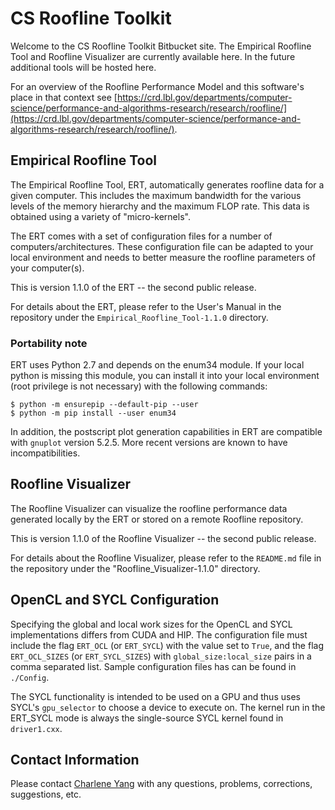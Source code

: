# CS Roofline Toolkit #

Welcome to the CS Roofline Toolkit Bitbucket site.  The Empirical Roofline Tool and Roofline Visualizer are currently available here.
In the future additional tools will be hosted here.  

For an overview of the Roofline Performance Model and this software's place in that context see
[https://crd.lbl.gov/departments/computer-science/performance-and-algorithms-research/research/roofline/](https://crd.lbl.gov/departments/computer-science/performance-and-algorithms-research/research/roofline/).

## Empirical Roofline Tool ##

The Empirical Roofline Tool, ERT, automatically generates roofline data
for a given computer.  This includes the maximum bandwidth for the various
levels of the memory hierarchy and the maximum FLOP rate.  This data is
obtained using a variety of "micro-kernels".

The ERT comes with a set of configuration files for a number of
computers/architectures.  These configuration file can be adapted to your
local environment and needs to better measure the roofline parameters of
your computer(s).

This is version 1.1.0 of the ERT -- the second public release.

For details about the ERT, please refer to the User's Manual in the
repository under the `Empirical_Roofline_Tool-1.1.0` directory.

### Portability note
ERT uses Python 2.7 and depends on the enum34 module. If your local python is missing this module, you can install it into your local environment (root privilege is not necessary) with the following commands:
```
$ python -m ensurepip --default-pip --user
$ python -m pip install --user enum34
```
In addition, the postscript plot generation capabilities in ERT are compatible with `gnuplot` version 5.2.5. More recent versions are known to have incompatibilities.

## Roofline Visualizer ##

The Roofline Visualizer can visualize the roofline performance data
generated locally by the ERT or stored on a remote Roofline repository.

This is version 1.1.0 of the Roofline Visualizer -- the second public release.

For details about the Roofline Visualizer, please refer to the `README.md`
file in the repository under the "Roofline_Visualizer-1.1.0" directory.

## OpenCL and SYCL Configuration ##

Specifying the global and local work sizes for the OpenCL and SYCL implementations differs from CUDA and HIP. The configuration file must
include the flag `ERT_OCL` (or `ERT_SYCL`) with the value set to `True`, and the flag `ERT_OCL_SIZES` (or `ERT_SYCL_SIZES`) with `global_size:local_size` pairs in a comma separated list. Sample configuration files has can be found in `./Config`.

The SYCL functionality is intended to be used on a GPU and thus uses SYCL's `gpu_selector` to choose a device to execute on. The kernel run in the ERT_SYCL mode is always the single-source SYCL kernel found in `driver1.cxx`.

## Contact Information ##

Please contact [Charlene Yang](mailto:CJYang@lbl.gov) with any questions, problems, corrections, suggestions, etc.
